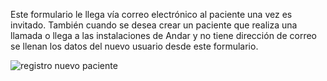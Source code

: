 Este formulario le llega vía correo electrónico al paciente una vez es invitado. También cuando se desea crear un paciente que realiza una llamada o llega a las instalaciones de Andar y no tiene dirección de correo se llenan los datos del nuevo usuario desde este formulario. 

![registro nuevo paciente](https://s3-us-west-2.amazonaws.com/andarwiki/registro_nuevo_paciente.jpg)